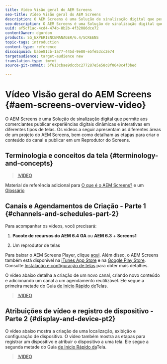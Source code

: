 ```yaml
---
title: Vídeo Visão geral do AEM Screens
seo-title: Vídeo Visão geral do AEM Screens
description: O AEM Screens é uma Solução de sinalização digital que permite aos comerciantes publicar experiências digitais dinâmicas e interativas em diferentes tipos de telas. Os vídeos a seguir apresentam as diferentes áreas de um projeto do AEM Screens, bem como detalham as etapas para criar o conteúdo do canal e publicar em um Reprodutor do Screens.
seo-description: O AEM Screens é uma Solução de sinalização digital que permite aos comerciantes publicar experiências digitais dinâmicas e interativas em diferentes tipos de telas. Os vídeos a seguir apresentam as diferentes áreas de um projeto do AEM Screens, bem como detalham as etapas para criar conteúdo de canal e publicar em um player de tela.
uuid: af5cf1ac-4cd4-474b-8b2b-4f32086dce72
contentOwner: dgordon
products: SG_EXPERIENCEMANAGER/6.4/SCREENS
topic-tags: introduction
content-type: reference
discoiquuid: babe81cb-1a77-445d-9e80-e5fe53cc2e74
targetaudience: target-audience new
translation-type: tm+mt
source-git-commit: 5f613cbae9dccbc277287e5e58c8f0648c4f3bed

---
```



# Vídeo Visão geral do AEM Screens {#aem-screens-overview-video}

O AEM Screens é uma Solução de sinalização digital que permite aos comerciantes publicar experiências digitais dinâmicas e interativas em diferentes tipos de telas. Os vídeos a seguir apresentam as diferentes áreas de um projeto do AEM Screens, bem como detalham as etapas para criar o conteúdo do canal e publicar em um Reprodutor do Screens.

## Terminologia e conceitos da tela {#terminology-and-concepts}

>[!VIDEO](https://video.tv.adobe.com/v/21353?quality=9)

Material de referência adicional para [O que é o AEM Screens?](aem-screens-introduction.md) e um [Glossário](aem-screens-introduction.md)

## Canais e Agendamentos de Criação - Parte 1 {#channels-and-schedules-part-2}

Para acompanhar os vídeos, você precisará:

1. **Pacote de recursos do AEM 6.4 GA** ou **AEM 6.3** + **Screens1**

1. Um reprodutor de telas

Para baixar o AEM Screens Player, clique [aqui](https://download.macromedia.com/screens/). Além disso, o AEM Screens também está disponível na [iTunes App Store](https://itunes.apple.com/us/app/aem-screens/id1169641856?mt=8) e na [Google Play Store](https://play.google.com/store/apps/details?id=com.adobe.aem.screens.player&hl=en). Consulte [Instalação e configuração de telas](configuring-screens-introduction.md) para obter mais detalhes.

O vídeo abaixo detalha a criação de um novo canal, criando novo conteúdo e adicionando um canal a um agendamento reutilizável. Ele segue a primeira metade do Guia [de Início Rápido de](kickstart-for-aem-screens.md)Telas.

>[!VIDEO](https://video.tv.adobe.com/v/21387?quality=9)

## Atribuições de vídeo e registro de dispositivo - Parte 2 {#display-and-device-pt2}

O vídeo abaixo mostra a criação de uma localização, exibição e configuração de dispositivo. O vídeo também mostra as etapas para registrar um dispositivo e atribuir o dispositivo a uma tela. Ele segue a segunda metade do Guia [de Início Rápido da](kickstart-for-aem-screens.md)Tela.

>[!VIDEO](https://video.tv.adobe.com/v/21411?quality=9)

